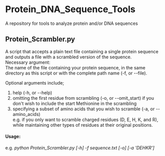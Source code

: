 # Protein_DNA_Sequence_Tools
A repository for tools to analyze protein and/or DNA sequences

## Protein_Scrambler.py
A script that accepts a plain text file containing a single protein sequence and outputs a file with a scrambled version of the sequence.  
Necessary argument:  
The name of the file containing your protein sequence, in the same directory as this script or with the complete path name (-f, or --file).  

Optional arguments include;
1) help (-h, or --help)
2) omitting the first residue from scrambling (-o, or --omit_start) if you don't wish to include the start Methionine in the scrambling  
3) specifying a subset of amino acids that you wish to scramble (-a, or --amino_acids)  
e.g. if you only want to scramble charged residues (D, E, H, K, and R), while maintaining other types of residues at their original positions.

#### Usage:
e.g. _python Protein_Scrambler.py [-h] -f sequence.txt [-o] [-a 'DEHKR']_
